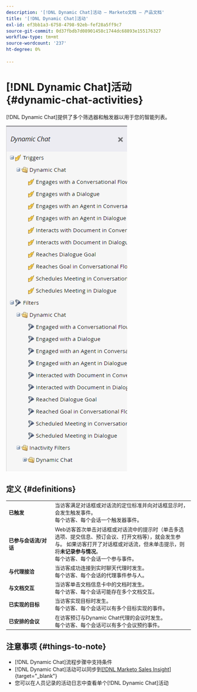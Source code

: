 ```yaml
---
description: '[!DNL Dynamic Chat]活动 — Marketo文档 — 产品文档'
title: '[!DNL Dynamic Chat]活动'
exl-id: ef3bb1a3-6758-4798-92eb-fef28a5ff9c7
source-git-commit: 0d37fbdb7d08901458c1744dc68893e155176327
workflow-type: tm+mt
source-wordcount: '237'
ht-degree: 0%

---
```


# [!DNL Dynamic Chat]活动 {#dynamic-chat-activities}

[!DNL Dynamic Chat]提供了多个筛选器和触发器以用于您的智能列表。

![](assets/dynamic-chat-activities-1.png)

## 定义 {#definitions}

<table>
<thead>
<tbody>
  <tr>
    <td style="width:25%"><b>已触发</b></td>
    <td>当访客满足对话框或对话流的定位标准并向对话框显示时，会发生触发事件。
    <br>每个访客、每个会话一个触发器事件。</td>
  </tr>
  <tr>
    <td style="width:25%"><b>已参与会话流/对话</b></td>
    <td>Web访客首次单击对话框或对话流中的提示时（单击多选选项、提交信息、预订会议、打开文档等），就会发生参与。 如果访客打开了对话框或对话流，但未单击提示，则将<b>未记录参与情况</b>。 
    <br>每个访客、每个会话一个参与事件。</td>
  </tr>
   <tr>
    <td style="width:25%"><b>与代理接洽</b></td>
    <td>当访客成功连接到实时聊天代理时发生。
    <br>每个访客、每个会话的代理事件参与人。</td>
  </tr>
  <tr>
    <td style="width:25%"><b>与文档交互</b></td>
    <td>当访客单击文档信息卡中的文档时发生。
    <br>每个访客、每个会话可能存在多个文档交互。</td>
  </tr>
  <tr>
    <td style="width:25%"><b>已实现的目标</b></td>
    <td>当访客实现目标时发生。 <br>每个访客、每个会话可以有多个目标实现的事件。</td>
  </tr>
  <tr>
    <td style="width:25%"><b>已安排的会议</b></td>
    <td>在访客预订与Dynamic Chat代理的会议时发生。
    <br>每个访客、每个会话可以有多个会议预约事件。</td>
  </tr>
</tbody>
</table>

## 注意事项 {#things-to-note}

* [!DNL Dynamic Chat]流程步骤中支持条件
* [!DNL Dynamic Chat]活动可以同步到[[!DNL Marketo Sales Insight]](/help/marketo/product-docs/marketo-sales-insight/msi-for-salesforce/features/dynamic-chat-integration.md){target="_blank"}
* 您可以在人员记录的活动日志中查看单个[!DNL Dynamic Chat]活动
